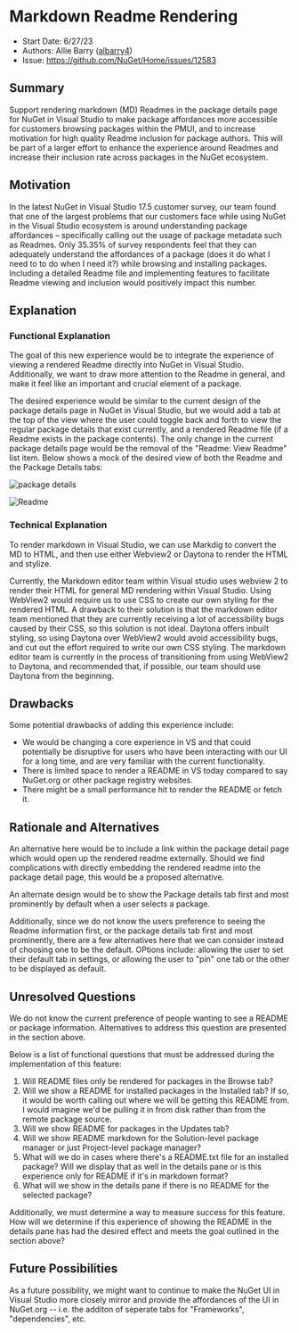 # Markdown Readme Rendering
* Start Date: 6/27/23
* Authors: Allie Barry ([albarry4](https://github.com/albarry4))
* Issue: https://github.com/NuGet/Home/issues/12583

## Summary

Support rendering markdown (MD) Readmes in the package details page for NuGet in Visual Studio to make package affordances more accessible for customers browsing packages within the PMUI, and to increase motivation for high quality Readme inclusion for package authors. This will be part of a larger effort to enhance the experience around Readmes and increase their inclusion rate across packages in the NuGet ecosystem.

## Motivation

In the latest NuGet in Visual Studio 17.5 customer survey, our team found that one of the largest problems that our customers face while using NuGet in the Visual Studio ecosystem is around understanding package affordances – specifically calling out the usage of package metadata such as Readmes. Only 35.35% of survey respondents feel that they can adequately understand the affordances of a package (does it do what I need to to do when I need it?) while browsing and installing packages. Including a detailed Readme file and implementing features to facilitate Readme viewing and inclusion would positively impact this number.   

## Explanation

### Functional Explanation

The goal of this new experience would be to integrate the experience of viewing a rendered Readme directly into NuGet in Visual Studio. Additionally, we want to draw more attention to the Readme in general, and make it feel like an important and crucial element of a package.  

The desired experience would be similar to the current design of the package details page in NuGet in Visual Studio, but we would add a tab at the top of the view where the user could toggle back and forth to view the regular package details that exist currently, and a rendered Readme file (if a Readme exists in the package contents). The only change in the current package details page would be the removal of the "Readme: View Readme" list item. Below shows a mock of the desired view of both the Readme and the Package Details tabs: 

![package details](https://github.com/NuGet/Home/assets/89422562/c106ca79-e26e-4b1d-b5ea-273651f79857)

![Readme](https://github.com/NuGet/Home/assets/89422562/81b24877-f12f-4783-905c-4a155d3c7693)


### Technical Explanation

To render markdown in Visual Studio, we can use Markdig to convert the MD to HTML, and then use either Webview2 or Daytona to render the HTML and stylize. 


Currently, the Markdown editor team within Visual studio uses webview 2 to render their HTML for general MD rendering within Visual Studio. Using WebView2 would require us to use CSS to create our own styling for the rendered HTML. A drawback to their solution is that the markdown editor team mentioned that they are currently receiving a lot of accessibility bugs caused by their CSS, so this solution is not ideal. Daytona offers inbuilt styling, so using Daytona over WebView2 would avoid accessibility bugs, and cut out the effort required to write our own CSS styling. The markdown editor team is currently in the process of transitioning from using WebView2 to Daytona, and recommended that, if possible, our team should use Daytona from the beginning.

## Drawbacks
 Some potential drawbacks of adding this experience include: 
 
* We would be changing a core experience in VS and that could potentially be disruptive for users who have been interacting with our UI for a long time, and are very familiar with the current functionality.
* There is limited space to render a README in VS today compared to say NuGet.org or other package registry websites.
* There might be a small performance hit to render the README or fetch it.

## Rationale and Alternatives

An alternative here would be to include a link within the package detail page which would open up the rendered readme externally. Should we find complications with directly embedding the rendered readme into the package detail page, this would be a proposed alternative.

An alternate design would be to show the Package details tab first and most prominently by default when a user selects a package. 

Additionally, since we do not know the users preference to seeing the Readme information first, or the package details tab first and most prominently, there are a few alternatives here that we can consider instead of choosing one to be the default. OPtions include: allowing the user to set their default tab in settings, or allowing the user to "pin" one tab or the other to be displayed as default. 


## Unresolved Questions

We do not know the current preference of people wanting to see a README or package information. Alternatives to address this question are presented in the section above. 

Below is a list of functional questions that must be addressed during the implementation of this feature: 
1. Will README files only be rendered for packages in the Browse tab?
2. Will we show a README for installed packages in the Installed tab? If so, it would be worth calling out where we will be getting this README from. I would imagine we'd be pulling it in from disk rather than from the remote package source.
3. Will we show README for packages in the Updates tab?
4. Will we show README markdown for the Solution-level package manager or just Project-level package manager?
5. What will we do in cases where there's a README.txt file for an installed package? Will we display that as well in the details pane or is this experience only for README if it's in markdown format?
6. What will we show in the details pane if there is no README for the selected package?

Additionally, we must determine a way to measure success for this feature. How will we determine if this experience of showing the README in the details pane has had the desired effect and meets the goal outlined in the section above?


## Future Possibilities 

As a future possibility, we might want to continue to make the NuGet UI in Visual Studio more closely mirror and provide the affordances of the UI in NuGet.org -- i.e. the additon of seperate tabs for "Frameworks", "dependencies", etc.

